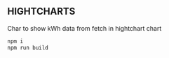 ## HIGHTCHARTS

Char to show kWh data from fetch in hightchart chart

```sh
npm i
npm run build
```
